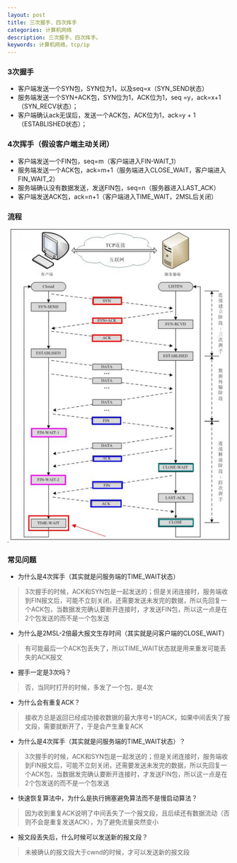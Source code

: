 ```yaml
---
layout: post
title: 三次握手、四次挥手
categories: 计算机网络
description: 三次握手、四次挥手。
keywords: 计算机网络，tcp/ip 
---
```




### 3次握手
- 客户端发送一个SYN包，SYN位为1，以及seq=x（SYN_SEND状态）
- 服务端发送一个SYN+ACK包，SYN位为1，ACK位为1，seq =y，ack=x+1（SYN_RECV状态）；
- 客户端确认ack无误后，发送一个ACK包，ACK位为1，ack=y + 1（ESTABLISHED状态）；


### 4次挥手（假设客户端主动关闭）

- 客户端发送一个FIN包，seq=m（客户端进入FIN-WAIT_1）
- 服务端发送一个ACK包，ack=m+1（服务端进入CLOSE_WAIT，客户端进入FIN_WAIT_2）
- 服务端确认没有数据发送，发送FIN包，seq=n（服务器进入LAST_ACK）
- 客户端发送ACK包，ack=n+1（客户端进入TIME_WAIT，2MSL后关闭）

### 流程

![状态图](/images/posts/net/clipboard.png)


### 常见问题
- 为什么是4次挥手（其实就是问服务端的TIME_WAIT状态）

> 3次握手的时候，ACK和SYN包是一起发送的；但是关闭连接时，服务端收到FIN报文后，可能不立刻关闭，还需要发送未发完的数据，所以先回复一个ACK包，当数据发完确认要断开连接时，才发送FIN包，所以这一点是在2个包发送的而不是一个包发送

- 为什么是2MSL-2倍最大报文生存时间（其实就是问客户端的CLOSE_WAIT）

> 有可能最后一个ACK包丢失了，所以TIME_WAIT状态就是用来重发可能丢失的ACK报文

- 握手一定是3次吗？

> 否，当同时打开的时候，多发了一个包，是4次

- 为什么会有重复ACK？

> 接收方总是返回已经成功接收数据的最大序号+1的ACK，如果中间丢失了报文段，需要就断开了，于是会产生重复ACK

- 为什么是4次挥手（其实就是问服务端的TIME_WAIT状态）？

> 3次握手的时候，ACK和SYN包是一起发送的；但是关闭连接时，服务端收到FIN报文后，可能不立刻关闭，还需要发送未发完的数据，所以先回复一个ACK包，当数据发完确认要断开连接时，才发送FIN包，所以这一点是在2个包发送的而不是一个包发送

- 快速恢复算法中，为什么是执行拥塞避免算法而不是慢启动算法？

> 因为收到重复ACK说明了中间丢失了一个报文段，且后续还有数据流动（否则不会是重复发送ACK），为了避免流量突然变小

- 报文段丢失后，什么时候可以发送新的报文段？

> 未被确认的报文段大于cwnd的时候，才可以发送新的报文段